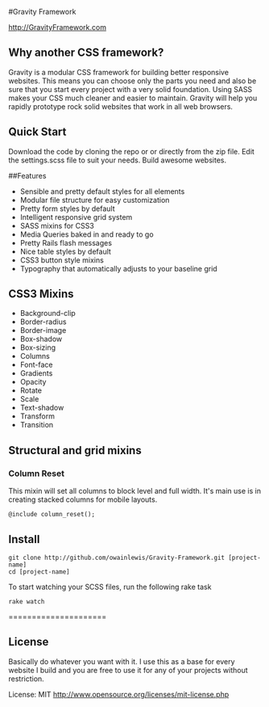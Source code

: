 #Gravity Framework

http://GravityFramework.com

## Why another CSS framework? 

Gravity is a modular CSS framework for building better responsive websites. This means you can choose only the parts you need and also be sure that you start every project with a very solid foundation. Using SASS makes your CSS much cleaner and easier to maintain. Gravity will help you rapidly prototype rock solid websites that work in all web browsers. 


## Quick Start

Download the code by cloning the repo or or directly from the zip file. Edit the settings.scss file to suit your needs. Build awesome websites.

##Features

+ Sensible and pretty default styles for all elements
+ Modular file structure for easy customization
+ Pretty form styles by default
+ Intelligent responsive grid system
+ SASS mixins for CSS3 
+ Media Queries baked in and ready to go
+ Pretty Rails flash messages
+ Nice table styles by default
+ CSS3 button style mixins
+ Typography that automatically adjusts to your baseline grid

## CSS3 Mixins

+ Background-clip
+ Border-radius
+ Border-image
+ Box-shadow
+ Box-sizing
+ Columns
+ Font-face
+ Gradients
+ Opacity
+ Rotate
+ Scale
+ Text-shadow
+ Transform
+ Transition

## Structural and grid mixins

### Column Reset

This mixin will set all columns to block level and full width. It's main use is in creating stacked columns for mobile layouts.

	@include column_reset();

## Install

	git clone http://github.com/owainlewis/Gravity-Framework.git [project-name]
	cd [project-name]
	
To start watching your SCSS files, run the following rake task

	rake watch

=====================

## License 

Basically do whatever you want with it. I use this as a base for every website I build and you are free to use it for any of your projects without restriction. 

License: MIT
http://www.opensource.org/licenses/mit-license.php




